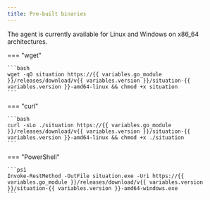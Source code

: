 ```yaml
---
title: Pre-built binaries
---
```


The agent is currently available for Linux and Windows on x86_64 architectures.

=== "wget"

    ```bash
    wget -qO situation https://{{ variables.go_module }}/releases/download/v{{ variables.version }}/situation-{{ variables.version }}-amd64-linux && chmod +x situation
    ```

=== "curl"

    ```bash
    curl -sLo ./situation https://{{ variables.go_module }}/releases/download/v{{ variables.version }}/situation-{{ variables.version }}-amd64-linux && chmod +x ./situation
    ```

=== "PowerShell"

    ```ps1
    Invoke-RestMethod -OutFile situation.exe -Uri https://{{ variables.go_module }}/releases/download/v{{ variables.version }}/situation-{{ variables.version }}-amd64-windows.exe
    ```
